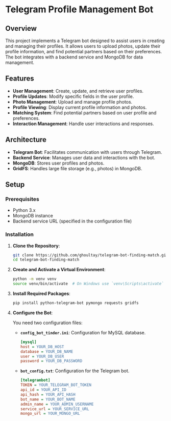 # Telegram Profile Management Bot

## Overview

This project implements a Telegram bot designed to assist users in creating and managing their profiles. It allows users to upload photos, update their profile information, and find potential partners based on their preferences. The bot integrates with a backend service and MongoDB for data management.

## Features

- **User Management**: Create, update, and retrieve user profiles.
- **Profile Updates**: Modify specific fields in the user profile.
- **Photo Management**: Upload and manage profile photos.
- **Profile Viewing**: Display current profile information and photos.
- **Matching System**: Find potential partners based on user profile and preferences.
- **Interaction Management**: Handle user interactions and responses.

## Architecture

- **Telegram Bot**: Facilitates communication with users through Telegram.
- **Backend Service**: Manages user data and interactions with the bot.
- **MongoDB**: Stores user profiles and photos.
- **GridFS**: Handles large file storage (e.g., photos) in MongoDB.

## Setup

### Prerequisites

- Python 3.x
- MongoDB instance
- Backend service URL (specified in the configuration file)

### Installation

1. **Clone the Repository**:
    ```bash
    git clone https://github.com/ghoultay/telegram-bot-finding-match.git
    cd telegram-bot-finding-match
    ```

2. **Create and Activate a Virtual Environment**:
    ```bash
    python -m venv venv
    source venv/bin/activate  # On Windows use `venv\Scripts\activate`
    ```

3. **Install Required Packages**:
    ```bash
    pip install python-telegram-bot pymongo requests gridfs
    ```

4. **Configure the Bot**:

    You need two configuration files:

    - **`config_bot_tinder.ini`**: Configuration for MySQL database.
      ```ini
      [mysql]
      host = YOUR_DB_HOST
      database = YOUR_DB_NAME
      user = YOUR_DB_USER
      password = YOUR_DB_PASSWORD
      ```

    - **`bot_config.txt`**: Configuration for the Telegram bot.
      ```ini
      [telegrambot]
      TOKEN = YOUR_TELEGRAM_BOT_TOKEN
      api_id = YOUR_API_ID
      api_hash = YOUR_API_HASH
      bot_name = YOUR_BOT_NAME
      admin_name = YOUR_ADMIN_USERNAME
      service_url = YOUR_SERVICE_URL
      mongo_url = YOUR_MONGO_URL
      ```
